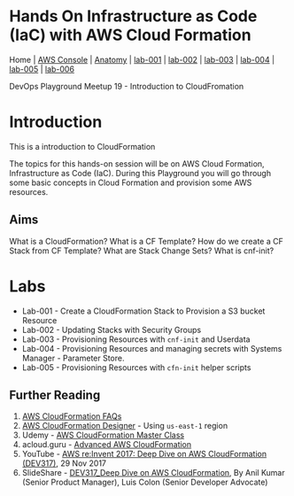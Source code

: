 # Hands On Infrastructure as Code (IaC) with AWS Cloud Formation

Home |
[AWS Console](https://console.aws.amazon.com) |
[Anatomy](doc/anatomy.md) |
[lab-001](doc/lab-001.md) |
[lab-002](doc/lab-002.md) |
[lab-003](doc/lab-003.md) |
[lab-004](doc/lab-004.md) |
[lab-005](doc/lab-005.md) |
[lab-006](doc/lab-006.md)


DevOps Playground Meetup 19 - Introduction to CloudFromation

# Introduction

This is a introduction to CloudFormation

The topics for this hands-on session will be on AWS Cloud Formation, Infrastructure as Code (IaC). During this Playground you will go through some basic concepts in Cloud Formation and provision some AWS resources.

## Aims
What is a CloudFormation?
What is a CF Template?
How do we create a CF Stack from CF Template?
What are Stack Change Sets?
What is cnf-init?

# Labs

- Lab-001 - Create a CloudFormation Stack to Provision a S3 bucket Resource
- Lab-002 - Updating Stacks with Security Groups
- Lab-003 - Provisioning Resources with `cnf-init` and Userdata
- Lab-004 - Provisioning Resources and managing secrets with Systems Manager - Parameter Store.
- Lab-005 - Provisioning Resources with `cfn-init` helper scripts


## Further Reading
1. [AWS CloudFormation FAQs](https://aws.amazon.com/cloudformation/faqs/)
1. [AWS CloudFormation Designer](https://console.aws.amazon.com/cloudformation/designer/home?region=us-east-1) - Using `us-east-1` region
1. Udemy - [AWS CloudFormation Master Class](https://www.udemy.com/aws-cloudformation-master-class/learn/v4/overview)
1. acloud.guru - [Advanced AWS CloudFormation](https://acloud.guru/learn/aws-advanced-cloudformation)
1. YouTube - [AWS re:Invent 2017: Deep Dive on AWS CloudFormation (DEV317)](https://www.youtube.com/watch?v=01hy48R9Kr8), 29 Nov 2017
1. SlideShare - [DEV317_Deep Dive on AWS CloudFormation](https://www.slideshare.net/AmazonWebServices/dev317deep-dive-on-aws-cloudformation), By Anil Kumar (Senior Product Manager), Luis Colon (Senior Developer Advocate)

